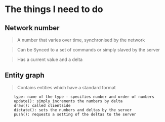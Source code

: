 The things I need to do
=======================

Network number
--------------

>	A number that varies over time, synchronised by the network

>	Can be Synced to a set of commands or simply slaved by the server

>	Has a current value and a delta


Entity graph
------------

>	Contains entities which have a standard format

		type: name of the type - specifies number and order of numbers
		update(): simply increments the numbers by delta
		draw(): called clientside
		dictate(): sets the numbers and deltas by the server
		push(): requests a setting of the deltas to the server

